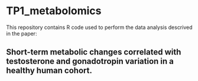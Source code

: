 # TP1_metabolomics
This repository contains R code used to perform the data analysis descrived in the paper:
## Short-term metabolic changes correlated with testosterone and gonadotropin variation in a healthy human cohort.
